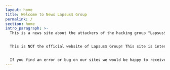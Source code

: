 ```yaml
---
layout: home
title: Welcome to News Lapsus$ Group
permalink: /
section: home
intro_paragraph: >-
  This is a news site about the attackers of the hacking group "Lapsus$ Group".


  This is NOT the official website of Lapsus$ Group! This site is intended only for news related to the attacks of this hacking group.


  If you find an error or bug on our sites we would be happy to receive your feedback :)
---
```

